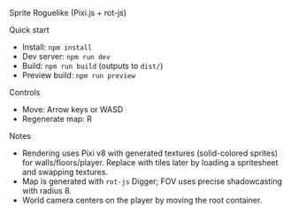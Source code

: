 Sprite Roguelike (Pixi.js + rot-js)

Quick start

- Install: `npm install`
- Dev server: `npm run dev`
- Build: `npm run build` (outputs to `dist/`)
- Preview build: `npm run preview`

Controls

- Move: Arrow keys or WASD
- Regenerate map: R

Notes

- Rendering uses Pixi v8 with generated textures (solid-colored sprites) for walls/floors/player. Replace with tiles later by loading a spritesheet and swapping textures.
- Map is generated with `rot-js` Digger; FOV uses precise shadowcasting with radius 8.
- World camera centers on the player by moving the root container.

